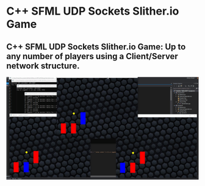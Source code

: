 # C++ SFML UDP Sockets Slither.io Game

## C++ SFML UDP Sockets Slither.io Game: Up to any number of players using a Client/Server network structure.
![](slither.gif)
